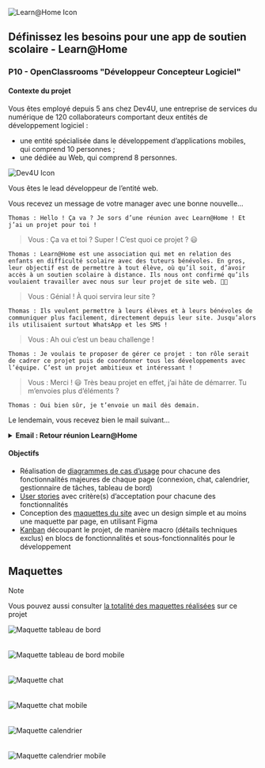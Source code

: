 ![Learn@Home Icon](/assets/Learn@Home%20Logo.PNG)

## Définissez les besoins pour une app de soutien scolaire - Learn@Home
### P10 - OpenClassrooms "Développeur Concepteur Logiciel"

#### Contexte du projet

Vous êtes employé depuis 5 ans chez Dev4U, une entreprise de services du numérique de 120 collaborateurs comportant deux entités de développement logiciel : 

- une entité spécialisée dans le développement d’applications mobiles, qui comprend 10 personnes ;
- une dédiée au Web, qui comprend 8 personnes.

![Dev4U Icon](/assets/Dev4U%20Logo.PNG)

Vous êtes le lead développeur de l’entité web.

Vous recevez un message de votre manager avec une bonne nouvelle…

`Thomas : Hello ! Ça va ? Je sors d’une réunion avec Learn@Home ! Et j’ai un projet pour toi !`

> Vous : Ça va et toi ? Super ! C’est quoi ce projet ? 😃

`Thomas : Learn@Home est une association qui met en relation des enfants en difficulté scolaire avec des tuteurs bénévoles. En gros, leur objectif est de permettre à tout élève, où qu’il soit, d’avoir accès à un soutien scolaire à distance. Ils nous ont confirmé qu’ils voulaient travailler avec nous sur leur projet de site web. 💪🚀`

> Vous : Génial ! À quoi servira leur site ?

`Thomas : Ils veulent permettre à leurs élèves et à leurs bénévoles de communiquer plus facilement, directement depuis leur site. Jusqu’alors ils utilisaient surtout WhatsApp et les SMS !`

> Vous : Ah oui c’est un beau challenge !

`Thomas : Je voulais te proposer de gérer ce projet : ton rôle serait de cadrer ce projet puis de coordonner tous les développements avec l’équipe. C’est un projet ambitieux et intéressant !`

> Vous : Merci ! 😃 Très beau projet en effet, j’ai hâte de démarrer. Tu m’envoies plus d’éléments ?

`Thomas : Oui bien sûr, je t’envoie un mail dès demain.`

Le lendemain, vous recevez bien le mail suivant...

<details><summary><b>Email : Retour réunion Learn@Home</b></summary>

```
De : Thomas
À : Vous
```

Hello, 

Comme promis je t’envoie plus d’informations, suite à la réunion que nous avons eue hier avec Learn@Home. 

> Learn@Home souhaite travailler avec nous sur toute la conception de son site web. 

Notre première étape est de bien définir les besoins client, avant de démarrer le développement logiciel pur. Nous avons prévu une nouvelle réunion dans quelques semaines, l’objectif est que tu leur présentes les éléments suivants : 

- Les diagrammes de cas d’usage pour chacune des fonctionnalités majeures de chaque page (connexion, chat, calendrier, gestionnaire de tâches, tableau de bord), pas besoin d’utiliser l’UML.

- Les user stories avec critère(s) d’acceptation pour chacune des fonctionnalités, partagées dans un format standard (PDF, DOCX, XLSX).

- Les maquettes du site avec un design simple et au moins une maquette par page (tu peux utiliser Figma ou Sketch et il faudra que tu expliques la navigation entre les pages pendant le meeting).

- Un Kanban découpant le projet, de manière macro (détails techniques exclus) en blocs de fonctionnalités et sous-fonctionnalités pour le développement. Tu peux travailler sur Notion, Trello ou GitHub.

Je t’envoie [un document](./Notes_de_réunion.pdf) dans lequel j’ai synthétisé les attentes du client. Tu y trouveras nos prises de notes et quelques croquis. Bien sûr, il faudra fournir les maquettes pour desktop et mobile.

Pour les délais, pas de stress, on a réussi à négocier avec le client pour que tu aies suffisamment de temps pour concevoir tous les documents et préparer ta réunion.

Si tu as des questions, n’hésite pas !

Thomas
</details>

#### Objectifs
- Réalisation de [diagrammes de cas d’usage](./Diagramme_cas_usage.pdf) pour chacune des fonctionnalités majeures de chaque page (connexion, chat, calendrier, gestionnaire de tâches, tableau de bord)
- [User stories](./User_stories.pdf) avec critère(s) d’acceptation pour chacune des fonctionnalités
- Conception des [maquettes du site](./Maquettes_figma.pdf) avec un design simple et au moins une maquette par page, en utilisant Figma
- [Kanban](https://alex-pqn.notion.site/Dev4U-Learn-Home-c77341f3343c42828d99cc564220e269?pvs=4) découpant le projet, de manière macro (détails techniques exclus) en blocs de fonctionnalités et sous-fonctionnalités pour le développement

## Maquettes

> [!NOTE]  
> Vous pouvez aussi consulter [la totalité des maquettes réalisées](https://github.com/Alex-Pqn/Learn-home-ocr_dcl/blob/main/Maquettes_figma.pdf) sur ce projet

![Maquette tableau de bord](/assets/maquettes/Learn@Home.png)
<br/>
<br/>
<br/>
![Maquette tableau de bord mobile](/assets/maquettes/Learn@Home%202.png)
<br/>
<br/>
<br/>
![Maquette chat](/assets/maquettes/Learn@Home%203.png)
<br/>
<br/>
<br/>
![Maquette chat mobile](/assets/maquettes/Learn@Home%204.png)
<br/>
<br/>
<br/>
![Maquette calendrier](/assets/maquettes/Learn@Home%205.png)
<br/>
<br/>
<br/>
![Maquette calendrier mobile](/assets/maquettes/Learn@Home%206.png)
